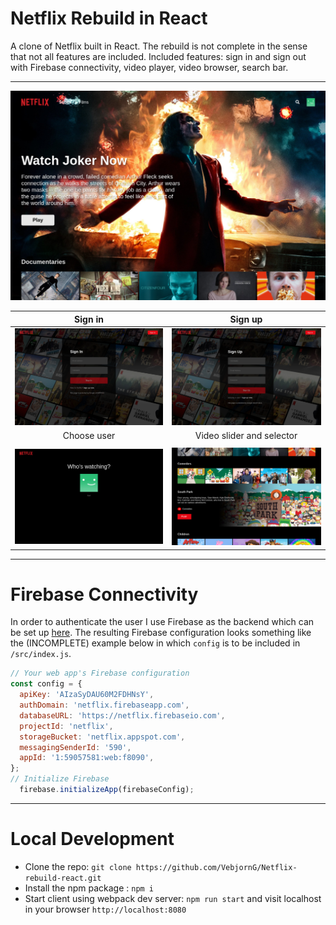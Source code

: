 # Netflix Rebuild in React
A clone of Netflix built in React. The rebuild is not complete in the sense that not all features are included. 
Included features: sign in and sign out with Firebase connectivity, video player, video browser, search bar.

*******


<p align="center">
  <img src="/images/readme/browser.png"
</p>


Sign in            |  Sign up
:-----------------------------:|:------------------------------:
![](/images/readme/signin.png) |  ![](/images/readme/signup.png) 
Choose user            |  Video slider and selector
|||
![](/images/readme/chooseuser.png) |  ![](/images/readme/videoslider.png)


----

# Firebase Connectivity

In order to authenticate the user I use Firebase as the backend which can be set up [here](https://firebase.google.com/). 
The resulting Firebase configuration looks something like the (INCOMPLETE) example below in which `config` is to be included in 
`/src/index.js`.

```javascript
// Your web app's Firebase configuration
const config = {
  apiKey: 'AIzaSyDAU60M2FDHNsY',
  authDomain: 'netflix.firebaseapp.com',
  databaseURL: 'https://netflix.firebaseio.com',
  projectId: 'netflix',
  storageBucket: 'netflix.appspot.com',
  messagingSenderId: '590',
  appId: '1:59057581:web:f8090',
};
// Initialize Firebase
  firebase.initializeApp(firebaseConfig);
```


-------------------------------------------------------


# Local Development



* Clone the repo: `git clone https://github.com/VebjornG/Netflix-rebuild-react.git`
* Install the npm package : `npm i`
* Start client using webpack dev server: `npm run start` and visit localhost in your browser `http://localhost:8080`

